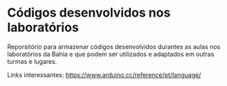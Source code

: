 # Códigos desenvolvidos nos laboratórios

Reporsitório para armazenar códigos desenvolvidos durantes as aulas nos laboratórios da Bahia e que podem ser utilizados e adaptados em outras turmas e lugares. <br>

Links interessantes:
https://www.arduino.cc/reference/pt/language/
